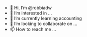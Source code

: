 - 👋 Hi, I’m @robbiadw
- 👀 I’m interested in ...
- 🌱 I’m currently learning accounting
- 💞️ I’m looking to collaborate on ...
- 📫 How to reach me ...

<!---
robbiadw/robbiadw is a ✨ special ✨ repository because its `README.md` (this file) appears on your GitHub profile.
You can click the Preview link to take a look at your changes.
--->

